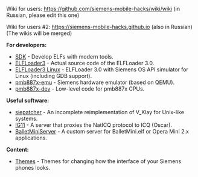 Wiki for users: https://github.com/siemens-mobile-hacks/wiki/wiki (in Russian, please edit this one)

Wiki for users #2: https://siemens-mobile-hacks.github.io (also in Russian)
(The wikis will be merged)


**For developers:**
- [SDK](https://github.com/siemens-mobile-hacks/sdk) - Develop ELFs with modern tools.
- [ELFLoader3](https://github.com/siemens-mobile-hacks/elfloader3) - Actual source code of the ELFLoader 3.0.
- [ELFLoader3 Linux](https://github.com/siemens-mobile-hacks/elfloader3-linux) - ELFLoader 3.0 with Siemens OS API simulator for Linux (including GDB support).
- [pmb887x-emu](https://github.com/siemens-mobile-hacks/pmb887x-emu) - Siemens hardware emulator (based on QEMU).
- [pmb887x-dev](https://github.com/siemens-mobile-hacks/pmb887x-dev) - Low-level code for pmb887x CPUs.

**Useful software:**
- [siepatcher](https://github.com/siemens-mobile-hacks/siepatcher) - An incomplete reimplementation of V_Klay for Unix-like systems.
- [IG11](https://github.com/siemens-mobile-hacks/naticq_server) - A server that proxies the NatICQ protocol to ICQ (Oscar).
- [BalletMiniServer](https://github.com/siemens-mobile-hacks/ballet-mini-server) - A custom server for BalletMini.elf or Opera Mini 2.x applications.

**Content:**
- [Themes](https://github.com/siemens-mobile-hacks/UI-Themes/blob/main/README.md) - Themes for changing how the interface of your Siemens phones looks.
